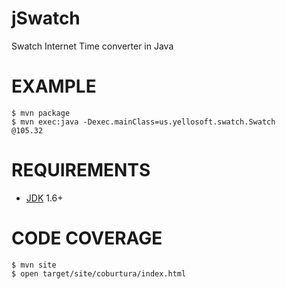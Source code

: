 # jSwatch

Swatch Internet Time converter in Java

# EXAMPLE

```
$ mvn package
$ mvn exec:java -Dexec.mainClass=us.yellosoft.swatch.Swatch
@105.32
```

# REQUIREMENTS

* [JDK](http://www.oracle.com/technetwork/java/javase/downloads/index.html) 1.6+

# CODE COVERAGE

```
$ mvn site
$ open target/site/coburtura/index.html
```
